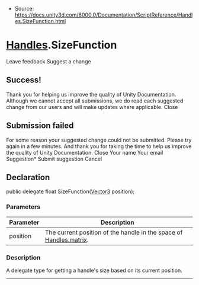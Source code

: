 * Source: https://docs.unity3d.com/6000.0/Documentation/ScriptReference/Handles.SizeFunction.html

#  [Handles](https://docs.unity3d.com/6000.0/Documentation/ScriptReference/Handles.html).SizeFunction
Leave feedback
Suggest a change
## Success!
Thank you for helping us improve the quality of Unity Documentation. Although we cannot accept all submissions, we do read each suggested change from our users and will make updates where applicable.
Close
## Submission failed
For some reason your suggested change could not be submitted. Please <a>try again</a> in a few minutes. And thank you for taking the time to help us improve the quality of Unity Documentation.
Close
Your name Your email Suggestion* Submit suggestion
Cancel
## Declaration
public delegate float SizeFunction([Vector3](https://docs.unity3d.com/6000.0/Documentation/ScriptReference/Vector3.html) position); 
### Parameters
Parameter | Description  
---|---  
position | The current position of the handle in the space of [Handles.matrix](https://docs.unity3d.com/6000.0/Documentation/ScriptReference/Handles-matrix.html).  
### Description
A delegate type for getting a handle's size based on its current position.
* * *
